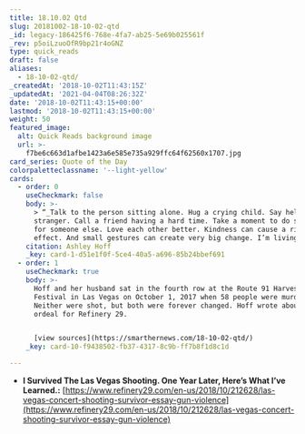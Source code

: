 ```yaml
---
title: 18.10.02 Qtd
slug: 20181002-18-10-02-qtd
_id: legacy-186425f6-768e-4fa7-ab25-5e69b025561f
_rev: p5oiLzuoOfR9bp21r4oGNZ
type: quick_reads
draft: false
aliases:
  - 18-10-02-qtd/
_createdAt: '2018-10-02T11:43:15Z'
_updatedAt: '2021-04-04T08:26:32Z'
date: '2018-10-02T11:43:15+00:00'
lastmod: '2018-10-02T11:43:15+00:00'
weight: 50
featured_image:
  alt: Quick Reads background image
  url: >-
    f7be6c663d1afbe1423a6e585e735a929ffc64f62560x1707.jpg
card_series: Quote of the Day
colorpaletteclassname: '--light-yellow'
cards:
  - order: 0
    useCheckmark: false
    body: >-
      > “_Talk to the person sitting alone. Hug a crying child. Say hello to a
      stranger. Call a friend having a hard time. Take a moment to do something
      for someone else. Love each other better. Kindness can cause a ripple
      effect. And small gestures can create very big change. I’m living proof.”_
    citation: Ashley Hoff
    _key: card-1-d51e1f0f-5ce4-40a5-a696-85b24bbef691
  - order: 1
    useCheckmark: true
    body: >-
      Hoff and her husband sat in the fourth row at the Route 91 Harvest Music
      Festival in Las Vegas on October 1, 2017 when 58 people were murdered.
      Neither were shot, but both were forever changed. Hoff wrote about their
      ordeal for Refinery 29.


      [view sources](https://smarthernews.com/18-10-02-qtd/)
    _key: card-10-f9438502-fb37-4317-8c9b-ff7b8f1d8c1d

---
```

* **I Survived The Las Vegas Shooting. One Year Later, Here’s What I’ve Learned.:** [https://www.refinery29.com/en-us/2018/10/212628/las-vegas-concert-shooting-survivor-essay-gun-violence](https://www.refinery29.com/en-us/2018/10/212628/las-vegas-concert-shooting-survivor-essay-gun-violence)